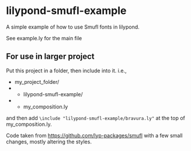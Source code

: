 # lilypond-smufl-example

A simple example of how to use Smufl fonts in lilypond. 

See example.ly for the main file

## For use in larger project

Put this project in a folder, then include into it.
i.e.,
  - my_project_folder/
  -   - lilypond-smufl-example/
  -   -  my_composition.ly

and then add ```\include "lilypond-smufl-example/bravura.ly"``` at the top of my_composition.ly.

Code taken from https://github.com/lyp-packages/smufl with a few small changes, mostly altering the styles.
